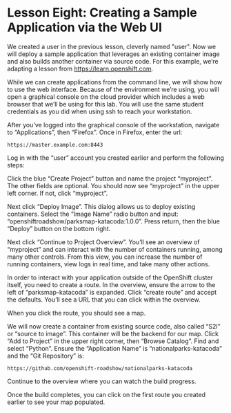 # Lesson Eight: Creating a Sample Application via the Web UI

We created a user in the previous lesson, cleverly named "user". Now we will deploy a sample application that leverages an existing container image and also builds another container via source code. For this example, we’re adapting a lesson from https://learn.openshift.com. 

While we can create applications from the command line, we will show how to use the web interface. Because of the environment we’re using, you will open a graphical console on the cloud provider which includes a web browser that we’ll be using for this lab. You will use the same student credentials as you did when using ssh to reach your workstation.

After you’ve logged into the graphical console of the workstation, navigate to “Applications”, then “Firefox”. Once in Firefox, enter the url: 
```
https://master.example.com:8443
```
Log in with the “user” account you created earlier and perform the following steps:

Click the blue “Create Project” button and name the project “myproject”. The other fields are optional. You should now see “myproject” in the upper left corner. If not, click “myproject”. 

Next click “Deploy Image”. This dialog allows us to deploy existing containers. Select the “Image Name” radio button and input: “openshiftroadshow/parksmap-katacoda:1.0.0”. Press return, then the blue “Deploy” button on the bottom right. 

Next click “Continue to Project Overview”. You’ll see an overview of “myproject” and can interact with the number of containers running, among many other controls. From this view, you can increase the number of running containers, view logs in real time, and take many other actions.

In order to interact with your application outside of the OpenShift cluster itself, you need to create a route. In the overview, ensure the arrow to the left of “parksmap-katacoda” is expanded. Click “create route” and accept the defaults. You’ll see a URL that you can click within the overview.

When you click the route, you should see a map. 

We will now create a container from existing source code, also called “S2I” or “source to image”. This container will be the backend for our map. 
Click “Add to Project” in the upper right corner, then “Browse Catalog”. Find and select “Python”. Ensure the “Application Name” is “nationalparks-katacoda” and the “Git Repository” is:
```
https://github.com/openshift-roadshow/nationalparks-katacoda
```
Continue to the overview where you can watch the build progress.

Once the build completes, you can click on the first route you created earlier to see your map populated.

